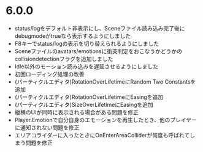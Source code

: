 # 6.0.0
- status/logをデフォルト非表示にし、Sceneファイル読み込み完了後にdebugmodeがtrueなら表示するようにしました
- F8キーでstatus/logの表示を切り替えられるようにしました
- Sceneファイルのavatars/emotionsに衝突判定をおこなうかどうかのcollisiondetectionフラグを追加しました
- Idle以外のモーション読み込みを遅延させるようにしました
- 初回ローディング処理の改善
- (パーティクルエディタ)RotationOverLifetimeにRandom Two Constantsを追加
- (パーティクルエディタ)RotationOverLifetimeにEasingを追加
- (パーティクルエディタ)SizeOverLifetimeにEasingを追加
- 縦横のUIが同時に表示される場合がある問題を修正
- Player.Emotionで自分自身のエモーションを再生したとき、他のプレイヤーに通知されない問題を修正
- エリアコライダーに入ったときにOnEnterAreaColliderが何度も呼ばれてしまう問題を修正